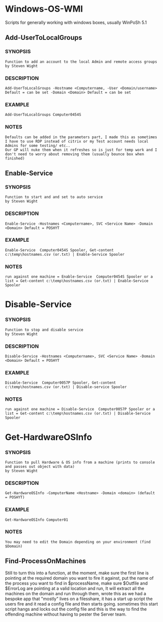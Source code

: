 # Windows-OS-WMI
Scripts for generally working with windows boxes, usually WinPoSh 5.1


## Add-UserToLocalGroups

### SYNOPSIS
    Function to add an account to the local Admin and remote access groups
    by Steven Wight
### DESCRIPTION
    Add-UserToLocalGroups -Hostname <Computername, -User <Domain/username> Default = can be set -Domain <Domain> Default = can be set
### EXAMPLE
    Add-UserToLocalGroups Computer0454S
### NOTES
    Defaults can be added in the parameters part, I made this as sometimes I have to use RDP instead of citrix or my Test account needs local Admins for some testing/ etc..
    Our GP will nuke them when it refreshes so is just for temp work and I don't need to worry about removing them (usually bounce box when finished)

## Enable-Service 

### SYNOPSIS
    Function to start and and set to auto service
    by Steven Wight
### DESCRIPTION
    Enable-Service -Hostnames <Computername>, SVC <Service Name> -Domain <Domain> Default = POSHYT
### EXAMPLE
    Enable-Service  Computer0454S Spooler, Get-content c:\temp\hostnames.csv (or.txt) | Enable-Service Spooler
### NOTES
    run against one machine = Enable-Service  Computer0454S Spooler or a list = Get-content c:\temp\hostnames.csv (or.txt) | Enable-Service Spooler

# Disable-Service

### SYNOPSIS
    Function to stop and disable service
    by Steven Wight
### DESCRIPTION
    Disable-Service -Hostnames <Computername>, SVC <Service Name> -Domain <Domain> Default = POSHYT
### EXAMPLE
    Disable-Service  Computer0057P Spooler, Get-content c:\temp\hostnames.csv (or.txt) | Disable-service Spooler
### NOTES
    run against one machine = Disable-Service  Computer0057P Spooler or a list = Get-content c:\temp\hostnames.csv (or.txt) | Disable-Service Spooler
    
# Get-HardwareOSInfo

### SYNOPSIS
    Function to pull Hardware & OS info from a machine (prints to console and passes out object with data)
    by Steven Wight
### DESCRIPTION
    Get-HardwareOSInfo -ComputerName <Hostname> -Domain <domain> (default = POSHYT)
### EXAMPLE
    Get-HardwareOSInfo Computer01
### NOTES
    You may need to edit the Domain depending on your environment (find $Domain)


## Find-ProcessOnMachines

  Still to turn this into a function, at the moment, make sure the first line is pointing at the required domain you want to fire it against, put the name of the process you want to find in $processName, make sure $Outfile and $ErrorLog are pointing at a valid location and run, It will extract all the machines on the domain and run through them, wrote this as we had a bespoke app that "mostly" lives on a filesshare, it has a start up script the users fire and it read a config file and then starts going. sometimes this start script hangs and locks out the config file and this is the way to find the offending machine without having to pester the Server team.
